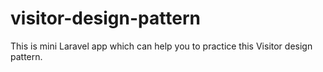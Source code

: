 # visitor-design-pattern
This is mini Laravel app which can help you to practice this Visitor design pattern.
